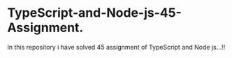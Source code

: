 # TypeScript-and-Node-js-45-Assignment.
In this repository i have solved 45 assignment of TypeScript and Node js...!!
